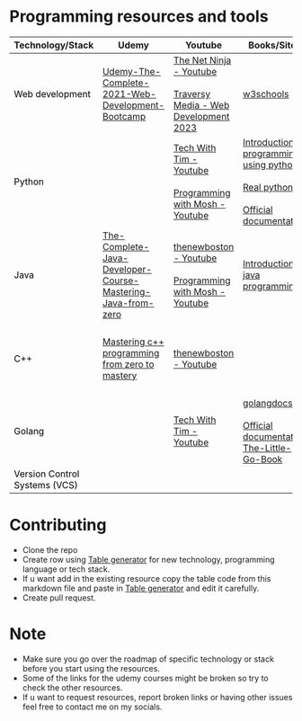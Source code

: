 # Programming resources and tools

<table class="tg">
<thead>
  <tr>
    <th class="tg-fymr">Technology/Stack</th>
    <th class="tg-0pky"><span style="font-weight:bold">Udemy</span></th>
    <th class="tg-0pky"><span style="font-weight:bold">Youtube</span></th>
    <th class="tg-0pky"><span style="font-weight:bold">Books/Sites</span></th>
    <th class="tg-0pky"><span style="font-weight:bold">Roadmap</span></th>
    <th class="tg-0pky" colspan="2"><span style="font-weight:bold">Tools/IDEs</span></th>
  </tr>
</thead>
<tbody>
  <tr>
    <td class="tg-0pky" rowspan="2"><span style="font-weight:400;font-style:normal;text-decoration:none;color:#000">Web development</span></td>
    <td class="tg-0pky" rowspan="2"><a href="https://www.1377x.to/torrent/4744978/Udemy-The-Complete-2021-Web-Development-Bootcamp/" target="_blank" rel="noopener noreferrer">Udemy-The-Complete-2021-Web-Development-Bootcamp</a></td>
    <td class="tg-0pky" rowspan="2"><a href="https://www.google.com/url?q=https://www.google.com/url?q%3Dhttps://www.youtube.com/channel/UCW5YeuERMmlnqo4oq8vwUpg%26amp;sa%3DD%26amp;source%3Deditors%26amp;ust%3D1679488522706014%26amp;usg%3DAOvVaw3NeHbjdqkN9vm5PwpWrQLU&sa=D&source=docs&ust=1679488522735798&usg=AOvVaw3t6g7lhpRFOYvfYMIb4OVo" target="_blank" rel="noopener noreferrer">The Net Ninja - Youtube</a><br><br><a href="https://youtu.be/u72H_zZzkcw" target="_blank" rel="noopener noreferrer">Traversy Media - Web Development 2023</a></td>
    <td class="tg-0pky" rowspan="2"><a href="https://www.w3schools.com/" target="_blank" rel="noopener noreferrer">w3schools</a></td>
    <td class="tg-0pky" rowspan="2"><a href="https://roadmap.sh/frontend" target="_blank" rel="noopener noreferrer">Frontend</a><br><a href="https://roadmap.sh/backend" target="_blank" rel="noopener noreferrer">Backend</a></td>
    <td class="tg-0pky">Browsers</td>
    <td class="tg-0pky"><a href="https://www.google.com/chrome/" target="_blank" rel="noopener noreferrer">Chrome</a>, <a href="https://www.mozilla.org/en-US/firefox/new/" target="_blank" rel="noopener noreferrer">Firefox</a></td>
  </tr>
  <tr>
    <td class="tg-0pky">Text editors</td>
    <td class="tg-0pky"><a href="https://code.visualstudio.com/" target="_blank" rel="noopener noreferrer">VSCode</a>, <a href="https://www.sublimetext.com/" target="_blank" rel="noopener noreferrer">Sublime text</a>, <a href="https://www.jetbrains.com/webstorm/" target="_blank" rel="noopener noreferrer">WebStorm</a></td>
  </tr>
  <tr>
    <td class="tg-0lax" rowspan="2"><span style="color:#000">Python</span></td>
    <td class="tg-0lax" rowspan="2"></td>
    <td class="tg-0lax" rowspan="2"><a href="https://www.youtube.com/channel/UC4JX40jDee_tINbkjycV4Sg" target="_blank" rel="noopener noreferrer">Tech With Tim - Youtube</a><br><br><a href="https://www.youtube.com/c/programmingwithmosh" target="_blank" rel="noopener noreferrer">Programming with Mosh - Youtube</a></td>
    <td class="tg-0lax" rowspan="2"><a href="https://t.me/c/1648701289/244" target="_blank" rel="noopener noreferrer">Introduction to programming using python</a><br><br><a href="https://t.me/myresarchive/245" target="_blank" rel="noopener noreferrer">Real python</a><br><br><a href="https://www.python.org/about/gettingstarted/" target="_blank" rel="noopener noreferrer">Official documentation</a></td>
    <td class="tg-0lax" rowspan="2"><a href="https://roadmap.sh/python" target="_blank" rel="noopener noreferrer">Python roadmap</a></td>
    <td class="tg-0lax">Interpreter</td>
    <td class="tg-0lax"><a href="https://www.python.org/" target="_blank" rel="noopener noreferrer">Python</a></td>
  </tr>
  <tr>
    <td class="tg-0lax">Text editor/ IDE</td>
    <td class="tg-0lax"><a href="https://code.visualstudio.com/" target="_blank" rel="noopener noreferrer">VSCode</a>, <a href="https://www.sublimetext.com/" target="_blank" rel="noopener noreferrer">Sublime text</a>, <a href="https://www.jetbrains.com/pycharm/" target="_blank" rel="noopener noreferrer">Pycharm</a></td>
  </tr>
  <tr>
    <td class="tg-0lax" rowspan="2"><span style="font-weight:400;font-style:normal;color:#000">Java</span></td>
    <td class="tg-0lax" rowspan="2"><a href="https://www.1377x.to/torrent/4998907/The-Complete-Java-Developer-Course-Mastering-Java-from-zero/" target="_blank" rel="noopener noreferrer">The-Complete-Java-Developer-Course-Mastering-Java-from-zero</a></td>
    <td class="tg-0lax" rowspan="2"><a href="https://www.youtube.com/user/thenewboston" target="_blank" rel="noopener noreferrer">thenewboston - Youtube</a><br><br><a href="https://www.youtube.com/c/programmingwithmosh" target="_blank" rel="noopener noreferrer">Programming with Mosh - Youtube</a></td>
    <td class="tg-0lax" rowspan="2"><a href="https://t.me/myresarchive/246" target="_blank" rel="noopener noreferrer">Introduction to java programming</a></td>
    <td class="tg-0lax" rowspan="2"><a href="https://roadmap.sh/java" target="_blank" rel="noopener noreferrer">Java roadmap</a></td>
    <td class="tg-0lax">Compiler</td>
    <td class="tg-0lax"><a href="https://www.oracle.com/java/technologies/downloads/" target="_blank" rel="noopener noreferrer">JDK</a></td>
  </tr>
  <tr>
    <td class="tg-0lax">IDE</td>
    <td class="tg-0lax"><a href="https://www.jetbrains.com/idea/" target="_blank" rel="noopener noreferrer">Intelij IDEA</a>, <a href="https://www.oracle.com/tools/technologies/netbeans-ide.html" target="_blank" rel="noopener noreferrer">Netbeans</a>, <a href="https://www.eclipse.org/downloads/" target="_blank" rel="noopener noreferrer">Eclipse</a></td>
  </tr>
  <tr>
    <td class="tg-0lax" rowspan="2"><span style="font-weight:400;font-style:normal;text-decoration:none;color:#000">C++</span></td>
    <td class="tg-0lax" rowspan="2"><a href="https://www.1377x.to/torrent/4863484/Udemy-Mastering-C-Programming-From-Zero-to-Hero/" target="_blank" rel="noopener noreferrer">Mastering c++ programming from zero to mastery</a></td>
    <td class="tg-0lax" rowspan="2"><a href="https://www.youtube.com/user/thenewboston" target="_blank" rel="noopener noreferrer">thenewboston - Youtube</a></td>
    <td class="tg-0lax" rowspan="2"></td>
    <td class="tg-0lax" rowspan="2"><a href="https://miro.com/app/board/o9J_lpap34Q=/" target="_blank" rel="noopener noreferrer">C++ roadmap</a></td>
    <td class="tg-0lax">Compiler</td>
    <td class="tg-0lax"><a href="https://sourceforge.net/projects/mingw/" target="_blank" rel="noopener noreferrer">Mingw</a>, <a href="https://gcc.gnu.org/" target="_blank" rel="noopener noreferrer">GCC and G++</a></td>
  </tr>
  <tr>
    <td class="tg-0lax">IDE</td>
    <td class="tg-0lax"><a href="https://www.codeblocks.org/" target="_blank" rel="noopener noreferrer">Codeblocks</a>, <a href="https://www.jetbrains.com/clion/" target="_blank" rel="noopener noreferrer">Clion</a>, <a href="https://sourceforge.net/projects/orwelldevcpp/" target="_blank" rel="noopener noreferrer">Dev cpp</a></td>
  </tr>
  <tr>
    <td class="tg-0lax" rowspan="2"><span style="color:#000">Golang</span></td>
    <td class="tg-0lax" rowspan="2"></td>
    <td class="tg-0lax" rowspan="2"><a href="https://www.youtube.com/channel/UC4JX40jDee_tINbkjycV4Sg" target="_blank" rel="noopener noreferrer">Tech With Tim - Youtube</a></td>
    <td class="tg-0lax" rowspan="2"><a href="https://golangdocs.com/" target="_blank" rel="noopener noreferrer">golangdocs</a><br><br><a href="https://go.dev/doc/" target="_blank" rel="noopener noreferrer">Official documentation</a><br><a href="https://www.openmymind.net/The-Little-Go-Book/" target="_blank" rel="noopener noreferrer">The-Little-Go-Book</a></td>
    <td class="tg-0lax" rowspan="2"><a href="https://roadmap.sh/golang" target="_blank" rel="noopener noreferrer">Golang roadmap</a></td>
    <td class="tg-0lax">Compiler</td>
    <td class="tg-0lax"><a href="https://go.dev/doc/install" target="_blank" rel="noopener noreferrer">Go</a></td>
  </tr>
  <tr>
    <td class="tg-0lax">IDE</td>
    <td class="tg-0lax"><a href="https://code.visualstudio.com/" target="_blank" rel="noopener noreferrer">VSCode</a> ,<a href="https://www.jetbrains.com/go/download/" target="_blank" rel="noopener noreferrer">Goland</a></td>
  </tr>
  <tr>
    <td class="tg-0lax"><span style="font-weight:400;font-style:normal;color:#000">Version Control Systems (VCS)</span></td>
    <td class="tg-0lax"></td>
    <td class="tg-0lax"></td>
    <td class="tg-0lax"></td>
    <td class="tg-0lax"></td>
    <td class="tg-0lax">Tool</td>
    <td class="tg-0lax"><a href="https://git-scm.com/" target="_blank" rel="noopener noreferrer">Git</a></td>
  </tr>
</tbody>
</table>

# Contributing 

- Clone the repo
- Create row using [Table generator](https://www.tablesgenerator.com/html_tables) for new technology, programming language or tech stack.
- If u want add in the existing resource copy the table code from this markdown file and paste in [Table generator](https://www.tablesgenerator.com/html_tables) and edit it carefully.
- Create pull request.

# Note

- Make sure you go over the roadmap of specific technology or stack before you start using the resources.
- Some of the links for the udemy courses might be broken so try to check the other resources.
- If u want to request resources, report broken links or having other issues feel free to contact me on my socials.
